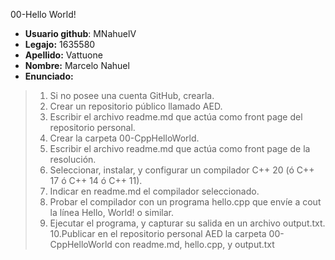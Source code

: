 00-Hello World!
* **Usuario github**: MNahuelV
* **Legajo:** 1635580
* **Apellido:** Vattuone
* **Nombre:** Marcelo Nahuel
* **Enunciado:**
> 1. Si no posee una cuenta GitHub, crearla.
> 2. Crear un repositorio público llamado AED.
> 3. Escribir el archivo readme.md que actúa como front page del repositorio
personal.
> 4. Crear la carpeta 00-CppHelloWorld.
> 5. Escribir el archivo readme.md que actúa como front page de la resolución.
> 6. Seleccionar, instalar, y configurar un compilador C++ 20 (ó C++ 17 ó C++ 14
ó C++ 11).
> 7. Indicar en readme.md el compilador seleccionado.
> 8. Probar el compilador con un programa hello.cpp que envíe a cout la línea
Hello, World! o similar.
> 9. Ejecutar el programa, y capturar su salida en un archivo output.txt.
>  10.Publicar en el repositorio personal AED la carpeta 00-CppHelloWorld con
readme.md, hello.cpp, y output.txt
